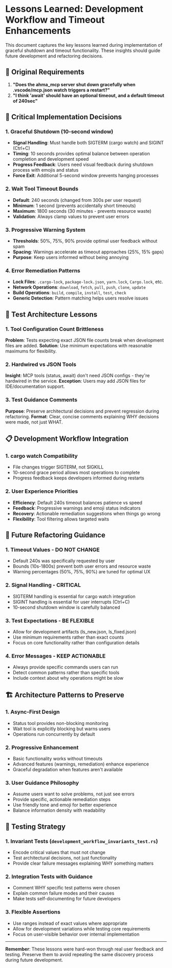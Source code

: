 # Lessons Learned: Development Workflow and Timeout Enhancements

This document captures the key lessons learned during implementation of graceful shutdown and timeout functionality. These insights should guide future development and refactoring decisions.

## 🎯 Original Requirements

1. **"Does the ahma_mcp server shut down gracefully when .vscode/mcp.json watch triggers a restart?"**
2. **"I think 'await' should have an optional timeout, and a default timeout of 240sec"**

## 🔑 Critical Implementation Decisions

### 1. Graceful Shutdown (10-second window)

- **Signal Handling**: Must handle both SIGTERM (cargo watch) and SIGINT (Ctrl+C)
- **Timing**: 10 seconds provides optimal balance between operation completion and development speed
- **Progress Feedback**: Users need visual feedback during shutdown process with emojis and status
- **Force Exit**: Additional 5-second window prevents hanging processes

### 2. Wait Tool Timeout Bounds

- **Default**: 240 seconds (changed from 300s per user request)
- **Minimum**: 1 second (prevents accidentally short timeouts)
- **Maximum**: 1800 seconds (30 minutes - prevents resource waste)
- **Validation**: Always clamp values to prevent user errors

### 3. Progressive Warning System

- **Thresholds**: 50%, 75%, 90% provide optimal user feedback without spam
- **Spacing**: Warnings accelerate as timeout approaches (25%, 15% gaps)
- **Purpose**: Keep users informed without being annoying

### 4. Error Remediation Patterns

- **Lock Files**: `.cargo-lock`, `package-lock.json`, `yarn.lock`, `Cargo.lock`, etc.
- **Network Operations**: `download`, `fetch`, `pull`, `push`, `clone`, `update`
- **Build Operations**: `build`, `compile`, `install`, `test`, `check`
- **Generic Detection**: Pattern matching helps users resolve issues

## 🧪 Test Architecture Lessons

### 1. Tool Configuration Count Brittleness

**Problem**: Tests expecting exact JSON file counts break when development files are added.
**Solution**: Use minimum expectations with reasonable maximums for flexibility.

### 2. Hardwired vs JSON Tools

**Insight**: MCP tools (status, await) don't need JSON configs - they're hardwired in the service.
**Exception**: Users may add JSON files for IDE/documentation support.

### 3. Test Guidance Comments

**Purpose**: Preserve architectural decisions and prevent regression during refactoring.
**Format**: Clear, concise comments explaining WHY decisions were made, not just WHAT.

## 📋 Development Workflow Integration

### 1. cargo watch Compatibility

- File changes trigger SIGTERM, not SIGKILL
- 10-second grace period allows most operations to complete
- Progress feedback keeps developers informed during restarts

### 2. User Experience Priorities

- **Efficiency**: Default 240s timeout balances patience vs speed
- **Feedback**: Progressive warnings and emoji status indicators
- **Recovery**: Actionable remediation suggestions when things go wrong
- **Flexibility**: Tool filtering allows targeted waits

## 🔮 Future Refactoring Guidance

### 1. Timeout Values - DO NOT CHANGE

- Default 240s was specifically requested by user
- Bounds (10s-1800s) prevent both user errors and resource waste
- Warning percentages (50%, 75%, 90%) are tuned for optimal UX

### 2. Signal Handling - CRITICAL

- SIGTERM handling is essential for cargo watch integration
- SIGINT handling is essential for user interrupts (Ctrl+C)
- 10-second shutdown window is carefully balanced

### 3. Test Expectations - BE FLEXIBLE

- Allow for development artifacts (ls_new.json, ls_fixed.json)
- Use minimum requirements rather than exact counts
- Focus on core functionality rather than configuration details

### 4. Error Messages - KEEP ACTIONABLE

- Always provide specific commands users can run
- Detect common patterns rather than specific tools
- Include context about why operations might be slow

## 🏗️ Architecture Patterns to Preserve

### 1. Async-First Design

- Status tool provides non-blocking monitoring
- Wait tool is explicitly blocking but warns users
- Operations run concurrently by default

### 2. Progressive Enhancement

- Basic functionality works without timeouts
- Advanced features (warnings, remediation) enhance experience
- Graceful degradation when features aren't available

### 3. User Guidance Philosophy

- Assume users want to solve problems, not just see errors
- Provide specific, actionable remediation steps
- Use friendly tone and emoji for better experience
- Balance information density with readability

## 🎪 Testing Strategy

### 1. Invariant Tests (`development_workflow_invariants_test.rs`)

- Encode critical values that must not change
- Test architectural decisions, not just functionality
- Provide clear failure messages explaining WHY something matters

### 2. Integration Tests with Guidance

- Comment WHY specific test patterns were chosen
- Explain common failure modes and their causes
- Make tests self-documenting for future developers

### 3. Flexible Assertions

- Use ranges instead of exact values where appropriate
- Allow for development variations while testing core requirements
- Focus on user-visible behavior over internal implementation

---

**Remember**: These lessons were hard-won through real user feedback and testing. Preserve them to avoid repeating the same discovery process during future development.

